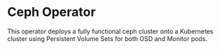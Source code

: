 # Ceph Operator
This operator deploys a fully functional ceph cluster onto a Kubernetes cluster using Persistent Volume Sets for both OSD and Monitor pods. 
